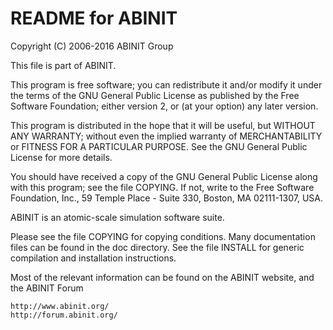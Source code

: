 README for ABINIT
=================

Copyright (C) 2006-2016 ABINIT Group

This file is part of ABINIT.

This program is free software; you can redistribute it and/or modify
it under the terms of the GNU General Public License as published by
the Free Software Foundation; either version 2, or (at your option)
any later version.

This program is distributed in the hope that it will be useful,
but WITHOUT ANY WARRANTY; without even the implied warranty of
MERCHANTABILITY or FITNESS FOR A PARTICULAR PURPOSE. See the
GNU General Public License for more details.

You should have received a copy of the GNU General Public License
along with this program; see the file COPYING. If not, write to
the Free Software Foundation, Inc., 59 Temple Place - Suite 330,
Boston, MA 02111-1307, USA.



ABINIT is an atomic-scale simulation software suite.

Please see the file COPYING for copying conditions.
Many documentation files can be found in the doc directory.
See the file INSTALL for generic compilation and installation instructions.

Most of the relevant information can be found on the ABINIT website, and the ABINIT Forum

	http://www.abinit.org/
	http://forum.abinit.org/
